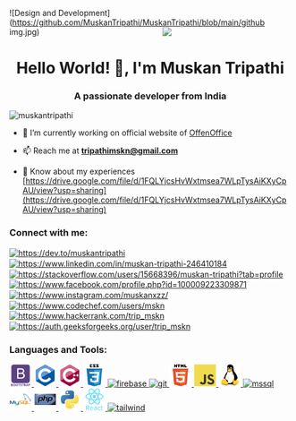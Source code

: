 ![Design and Development](https://github.com/MuskanTripathi/MuskanTripathi/blob/main/github img.jpg)
<img align='right' src="https://media2.giphy.com/media/hTUDzx90zCDBIFBYyW/200w.gif?cid=82a1493b4n0e7rjj62kk1ktjrhvwcqjswxpc084rp3kgukeo&rid=200w.gif&ct=g" width="230">

<h1 align="center">Hello World! 👋, I'm Muskan Tripathi</h1>
<h3 align="center">A passionate developer from India</h3>

<p align="left"> <img src="https://komarev.com/ghpvc/?username=muskantripathi&label=Profile%20views&color=0e75b6&style=flat" alt="muskantripathi" /> </p>

- 🔭 I’m currently working on official website of [OffenOffice](https://www.offenoffice.com/)

- 📫 Reach me at **tripathimskn@gmail.com**

- 📄 Know about my experiences [https://drive.google.com/file/d/1FQLYjcsHvWxtmsea7WLpTysAiKXyCpAU/view?usp=sharing](https://drive.google.com/file/d/1FQLYjcsHvWxtmsea7WLpTysAiKXyCpAU/view?usp=sharing)

<h3 align="left">Connect with me:</h3>
<p align="left">
<a href="https://dev.to/https://dev.to/muskantripathi" target="blank"><img align="center" src="https://cdn.jsdelivr.net/npm/simple-icons@3.0.1/icons/dev-dot-to.svg" alt="https://dev.to/muskantripathi" height="30" width="40" /></a>
<a href="https://linkedin.com/in/https://www.linkedin.com/in/muskan-tripathi-246410184" target="blank"><img align="center" src="https://raw.githubusercontent.com/rahuldkjain/github-profile-readme-generator/master/src/images/icons/Social/linked-in-alt.svg" alt="https://www.linkedin.com/in/muskan-tripathi-246410184" height="30" width="40" /></a>
<a href="https://stackoverflow.com/users/https://stackoverflow.com/users/15668396/muskan-tripathi?tab=profile" target="blank"><img align="center" src="https://raw.githubusercontent.com/rahuldkjain/github-profile-readme-generator/master/src/images/icons/Social/stack-overflow.svg" alt="https://stackoverflow.com/users/15668396/muskan-tripathi?tab=profile" height="30" width="40" /></a>
<a href="https://fb.com/https://www.facebook.com/profile.php?id=100009223309871" target="blank"><img align="center" src="https://raw.githubusercontent.com/rahuldkjain/github-profile-readme-generator/master/src/images/icons/Social/facebook.svg" alt="https://www.facebook.com/profile.php?id=100009223309871" height="30" width="40" /></a>
<a href="https://instagram.com/https://www.instagram.com/muskanxzz/" target="blank"><img align="center" src="https://raw.githubusercontent.com/rahuldkjain/github-profile-readme-generator/master/src/images/icons/Social/instagram.svg" alt="https://www.instagram.com/muskanxzz/" height="30" width="40" /></a>
<a href="https://www.codechef.com/users/https://www.codechef.com/users/mskn" target="blank"><img align="center" src="https://cdn.jsdelivr.net/npm/simple-icons@3.1.0/icons/codechef.svg" alt="https://www.codechef.com/users/mskn" height="30" width="40" /></a>
<a href="https://www.hackerrank.com/https://www.hackerrank.com/trip_mskn" target="blank"><img align="center" src="https://raw.githubusercontent.com/rahuldkjain/github-profile-readme-generator/master/src/images/icons/Social/hackerrank.svg" alt="https://www.hackerrank.com/trip_mskn" height="30" width="40" /></a>
<a href="https://auth.geeksforgeeks.org/user/https://auth.geeksforgeeks.org/user/trip_mskn" target="blank"><img align="center" src="https://raw.githubusercontent.com/rahuldkjain/github-profile-readme-generator/master/src/images/icons/Social/geeks-for-geeks.svg" alt="https://auth.geeksforgeeks.org/user/trip_mskn" height="30" width="40" /></a>
</p>

<h3 align="left">Languages and Tools:</h3>
<p align="left"> <a href="https://getbootstrap.com" target="_blank"> <img src="https://raw.githubusercontent.com/devicons/devicon/master/icons/bootstrap/bootstrap-plain-wordmark.svg" alt="bootstrap" width="40" height="40"/> </a> <a href="https://www.cprogramming.com/" target="_blank"> <img src="https://raw.githubusercontent.com/devicons/devicon/master/icons/c/c-original.svg" alt="c" width="40" height="40"/> </a> <a href="https://www.w3schools.com/cpp/" target="_blank"> <img src="https://raw.githubusercontent.com/devicons/devicon/master/icons/cplusplus/cplusplus-original.svg" alt="cplusplus" width="40" height="40"/> </a> <a href="https://www.w3schools.com/css/" target="_blank"> <img src="https://raw.githubusercontent.com/devicons/devicon/master/icons/css3/css3-original-wordmark.svg" alt="css3" width="40" height="40"/> </a> <a href="https://firebase.google.com/" target="_blank"> <img src="https://www.vectorlogo.zone/logos/firebase/firebase-icon.svg" alt="firebase" width="40" height="40"/> </a> <a href="https://git-scm.com/" target="_blank"> <img src="https://www.vectorlogo.zone/logos/git-scm/git-scm-icon.svg" alt="git" width="40" height="40"/> </a> <a href="https://www.w3.org/html/" target="_blank"> <img src="https://raw.githubusercontent.com/devicons/devicon/master/icons/html5/html5-original-wordmark.svg" alt="html5" width="40" height="40"/> </a> <a href="https://developer.mozilla.org/en-US/docs/Web/JavaScript" target="_blank"> <img src="https://raw.githubusercontent.com/devicons/devicon/master/icons/javascript/javascript-original.svg" alt="javascript" width="40" height="40"/> </a> <a href="https://www.linux.org/" target="_blank"> <img src="https://raw.githubusercontent.com/devicons/devicon/master/icons/linux/linux-original.svg" alt="linux" width="40" height="40"/> </a> <a href="https://www.microsoft.com/en-us/sql-server" target="_blank"> <img src="https://www.svgrepo.com/show/303229/microsoft-sql-server-logo.svg" alt="mssql" width="40" height="40"/> </a> <a href="https://www.mysql.com/" target="_blank"> <img src="https://raw.githubusercontent.com/devicons/devicon/master/icons/mysql/mysql-original-wordmark.svg" alt="mysql" width="40" height="40"/> </a> <a href="https://www.php.net" target="_blank"> <img src="https://raw.githubusercontent.com/devicons/devicon/master/icons/php/php-original.svg" alt="php" width="40" height="40"/> </a> <a href="https://www.python.org" target="_blank"> <img src="https://raw.githubusercontent.com/devicons/devicon/master/icons/python/python-original.svg" alt="python" width="40" height="40"/> </a> <a href="https://reactjs.org/" target="_blank"> <img src="https://raw.githubusercontent.com/devicons/devicon/master/icons/react/react-original-wordmark.svg" alt="react" width="40" height="40"/> </a> <a href="https://tailwindcss.com/" target="_blank"> <img src="https://www.vectorlogo.zone/logos/tailwindcss/tailwindcss-icon.svg" alt="tailwind" width="40" height="40"/> </a> </p>
